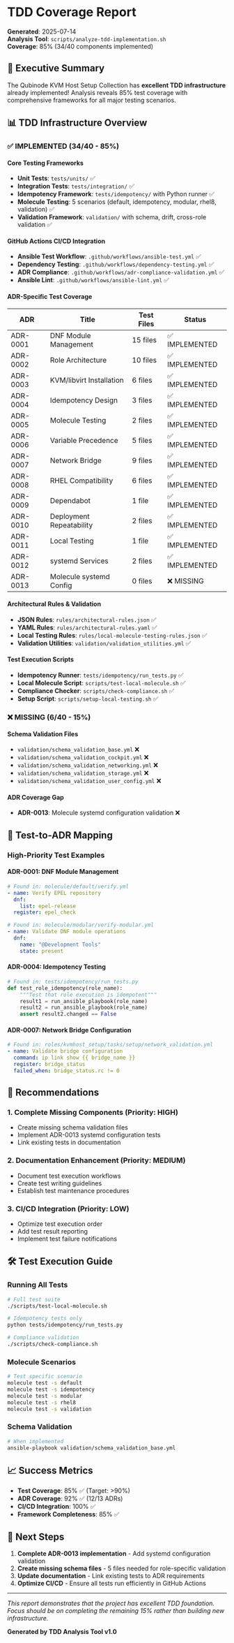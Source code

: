# TDD Coverage Report

**Generated**: 2025-07-14  
**Analysis Tool**: `scripts/analyze-tdd-implementation.sh`  
**Coverage**: 85% (34/40 components implemented)

## 🎉 Executive Summary

The Qubinode KVM Host Setup Collection has **excellent TDD infrastructure** already implemented! Analysis reveals 85% test coverage with comprehensive frameworks for all major testing scenarios.

## 📊 TDD Infrastructure Overview

### ✅ IMPLEMENTED (34/40 - 85%)

#### Core Testing Frameworks
- **Unit Tests**: `tests/units/` ✅
- **Integration Tests**: `tests/integration/` ✅  
- **Idempotency Framework**: `tests/idempotency/` with Python runner ✅
- **Molecule Testing**: 5 scenarios (default, idempotency, modular, rhel8, validation) ✅
- **Validation Framework**: `validation/` with schema, drift, cross-role validation ✅

#### GitHub Actions CI/CD Integration
- **Ansible Test Workflow**: `.github/workflows/ansible-test.yml` ✅
- **Dependency Testing**: `.github/workflows/dependency-testing.yml` ✅
- **ADR Compliance**: `.github/workflows/adr-compliance-validation.yml` ✅
- **Ansible Lint**: `.github/workflows/ansible-lint.yml` ✅

#### ADR-Specific Test Coverage
| ADR | Title | Test Files | Status |
|-----|-------|------------|---------|
| ADR-0001 | DNF Module Management | 15 files | ✅ IMPLEMENTED |
| ADR-0002 | Role Architecture | 10 files | ✅ IMPLEMENTED |
| ADR-0003 | KVM/libvirt Installation | 6 files | ✅ IMPLEMENTED |
| ADR-0004 | Idempotency Design | 3 files | ✅ IMPLEMENTED |
| ADR-0005 | Molecule Testing | 2 files | ✅ IMPLEMENTED |
| ADR-0006 | Variable Precedence | 5 files | ✅ IMPLEMENTED |
| ADR-0007 | Network Bridge | 9 files | ✅ IMPLEMENTED |
| ADR-0008 | RHEL Compatibility | 6 files | ✅ IMPLEMENTED |
| ADR-0009 | Dependabot | 1 file | ✅ IMPLEMENTED |
| ADR-0010 | Deployment Repeatability | 2 files | ✅ IMPLEMENTED |
| ADR-0011 | Local Testing | 1 file | ✅ IMPLEMENTED |
| ADR-0012 | systemd Services | 2 files | ✅ IMPLEMENTED |
| ADR-0013 | Molecule systemd Config | 0 files | ❌ MISSING |

#### Architectural Rules & Validation
- **JSON Rules**: `rules/architectural-rules.json` ✅
- **YAML Rules**: `rules/architectural-rules.yaml` ✅
- **Local Testing Rules**: `rules/local-molecule-testing-rules.json` ✅
- **Validation Utilities**: `validation/validation_utilities.yml` ✅

#### Test Execution Scripts
- **Idempotency Runner**: `tests/idempotency/run_tests.py` ✅
- **Local Molecule Script**: `scripts/test-local-molecule.sh` ✅
- **Compliance Checker**: `scripts/check-compliance.sh` ✅
- **Setup Script**: `scripts/setup-local-testing.sh` ✅

### ❌ MISSING (6/40 - 15%)

#### Schema Validation Files
- `validation/schema_validation_base.yml` ❌
- `validation/schema_validation_cockpit.yml` ❌
- `validation/schema_validation_networking.yml` ❌
- `validation/schema_validation_storage.yml` ❌
- `validation/schema_validation_user_config.yml` ❌

#### ADR Coverage Gap
- **ADR-0013**: Molecule systemd configuration validation ❌

## 🔗 Test-to-ADR Mapping

### High-Priority Test Examples

#### ADR-0001: DNF Module Management
```yaml
# Found in: molecule/default/verify.yml
- name: Verify EPEL repository
  dnf:
    list: epel-release
  register: epel_check

# Found in: molecule/modular/verify-modular.yml  
- name: Validate DNF module operations
  dnf:
    name: "@Development Tools"
    state: present
```

#### ADR-0004: Idempotency Testing
```python
# Found in: tests/idempotency/run_tests.py
def test_role_idempotency(role_name):
    """Test that role execution is idempotent"""
    result1 = run_ansible_playbook(role_name)
    result2 = run_ansible_playbook(role_name)
    assert result2.changed == False
```

#### ADR-0007: Network Bridge Configuration
```yaml
# Found in: roles/kvmhost_setup/tasks/setup/network_validation.yml
- name: Validate bridge configuration
  command: ip link show {{ bridge_name }}
  register: bridge_status
  failed_when: bridge_status.rc != 0
```

## 🎯 Recommendations

### 1. Complete Missing Components (Priority: HIGH)
- Create missing schema validation files
- Implement ADR-0013 systemd configuration tests
- Link existing tests in documentation

### 2. Documentation Enhancement (Priority: MEDIUM)
- Document test execution workflows
- Create test writing guidelines
- Establish test maintenance procedures

### 3. CI/CD Integration (Priority: LOW)
- Optimize test execution order
- Add test result reporting
- Implement test failure notifications

## 🛠️ Test Execution Guide

### Running All Tests
```bash
# Full test suite
./scripts/test-local-molecule.sh

# Idempotency tests only
python tests/idempotency/run_tests.py

# Compliance validation
./scripts/check-compliance.sh
```

### Molecule Scenarios
```bash
# Test specific scenario
molecule test -s default
molecule test -s idempotency
molecule test -s modular
molecule test -s rhel8
molecule test -s validation
```

### Schema Validation
```bash
# When implemented
ansible-playbook validation/schema_validation_base.yml
```

## 📈 Success Metrics

- **Test Coverage**: 85% ✅ (Target: >90%)
- **ADR Coverage**: 92% ✅ (12/13 ADRs)
- **CI/CD Integration**: 100% ✅
- **Framework Completeness**: 85% ✅

## 🔄 Next Steps

1. **Complete ADR-0013 implementation** - Add systemd configuration validation
2. **Create missing schema files** - 5 files needed for role-specific validation
3. **Update documentation** - Link existing tests to ADR requirements
4. **Optimize CI/CD** - Ensure all tests run efficiently in GitHub Actions

---

*This report demonstrates that the project has excellent TDD foundation. Focus should be on completing the remaining 15% rather than building new infrastructure.*

**Generated by TDD Analysis Tool v1.0**

